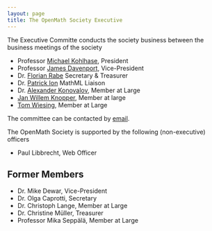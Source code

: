 ```yaml
---
layout: page
title: The OpenMath Society Executive
---
```

The Executive Committe conducts the society business between the business meetings of the
society

* Professor [Michael Kohlhase](http://kwarc.info/kohlhase), President
* Professor [James Davenport](http://www.bath.ac.uk/~masjhd/), Vice-President
* Dr. [Florian Rabe](http://kwarc.info/frabe) Secretary & Treasurer
* Dr. [Patrick Ion](http://www-personal.umich.edu/~pion/) MathML Liaison
* Dr. [Alexander Konovalov](http://blogs.cs.st-andrews.ac.uk/alexk/), Member at Large
* [Jan Willem Knopper](https://www.tue.nl/universiteit/faculteiten/wiskunde-informatica/de-faculteit/medewerkers/detail/ep/e/d/ep-uid/19950962/), Member at large
* [Tom Wiesing](https://kwarc.info/people/twiesing), Member at Large

The committee can be contacted by [email](mailto:om-sc@openmath.org).

The OpenMath Society is supported by the following (non-executive) officers
* Paul Libbrecht, Web Officer

## Former Members 

* Dr. Mike Dewar, Vice-President
* Dr. Olga Caprotti, Secretary
* Dr. Christoph Lange, Member at Large
* Dr. Christine Müller, Treasurer
* Professor Mika Seppälä, Member at Large


